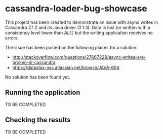 # cassandra-loader-bug-showcase
This project has been created to demonstrate an issue with async writes in Cassandra 2.1.2 and its Java driver (2.1.3). Data is lost (or written with a consistency level lower than *ALL*) but the writing application receives no errors.

The issue has been posted on the following places for a solution:

* http://stackoverflow.com/questions/27667228/async-writes-are-broken-in-cassandra
* https://datastax-oss.atlassian.net/browse/JAVA-604

No solution has been found yet.

## Running the application
TO BE COMPLETED

## Checking the results
TO BE COMPLETED